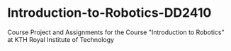# Introduction-to-Robotics-DD2410
Course Project and Assignments for the Course "Introduction to Robotics" at KTH Royal Institute of Technology
